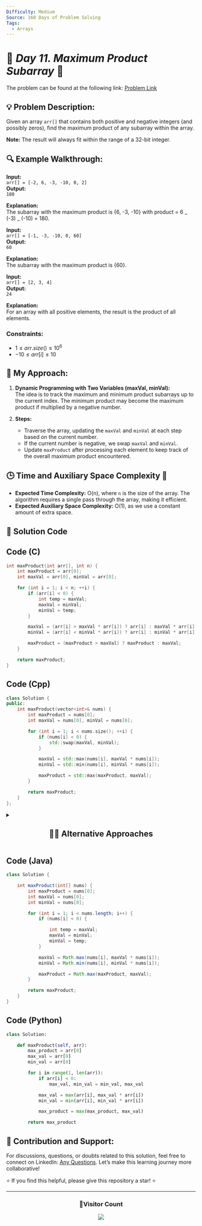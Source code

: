 ```yaml
---
Difficulty: Medium
Source: 160 Days of Problem Solving
Tags:
  - Arrays
---
```


# 🚀 _Day 11. Maximum Product Subarray_ 🧠

The problem can be found at the following link: [Problem Link](https://www.geeksforgeeks.org/batch/gfg-160-problems/track/arrays-gfg-160/problem/maximum-product-subarray3604)

## 💡 **Problem Description:**

Given an array `arr[]` that contains both positive and negative integers (and possibly zeros), find the maximum product of any subarray within the array.

**Note:** The result will always fit within the range of a 32-bit integer.

## 🔍 **Example Walkthrough:**

**Input:**  
`arr[] = [-2, 6, -3, -10, 0, 2]`  
**Output:**  
`180`

**Explanation:**  
The subarray with the maximum product is {6, -3, -10} with product = 6 _ (-3) _ (-10) = 180.

**Input:**  
`arr[] = [-1, -3, -10, 0, 60]`  
**Output:**  
`60`

**Explanation:**  
The subarray with the maximum product is {60}.

**Input:**  
`arr[] = [2, 3, 4]`  
**Output:**  
`24`

**Explanation:**  
For an array with all positive elements, the result is the product of all elements.

### Constraints:

- $`1 ≤ arr.size() ≤ 10^6`$
- $`-10 ≤ arr[i] ≤ 10`$

## 🎯 **My Approach:**

1. **Dynamic Programming with Two Variables (maxVal, minVal):**  
   The idea is to track the maximum and minimum product subarrays up to the current index. The minimum product may become the maximum product if multiplied by a negative number.

2. **Steps:**
   - Traverse the array, updating the `maxVal` and `minVal` at each step based on the current number.
   - If the current number is negative, we swap `maxVal` and `minVal`.
   - Update `maxProduct` after processing each element to keep track of the overall maximum product encountered.

## 🕒 **Time and Auxiliary Space Complexity** 📝

- **Expected Time Complexity:** O(n), where `n` is the size of the array. The algorithm requires a single pass through the array, making it efficient.
- **Expected Auxiliary Space Complexity:** O(1), as we use a constant amount of extra space.

## 📝 **Solution Code**

## Code (C)

```c
int maxProduct(int arr[], int n) {
    int maxProduct = arr[0];
    int maxVal = arr[0], minVal = arr[0];

    for (int i = 1; i < n; ++i) {
        if (arr[i] < 0) {
            int temp = maxVal;
            maxVal = minVal;
            minVal = temp;
        }

        maxVal = (arr[i] > maxVal * arr[i]) ? arr[i] : maxVal * arr[i];
        minVal = (arr[i] < minVal * arr[i]) ? arr[i] : minVal * arr[i];

        maxProduct = (maxProduct > maxVal) ? maxProduct : maxVal;
    }

    return maxProduct;
}
```

## Code (Cpp)

```cpp
class Solution {
public:
    int maxProduct(vector<int>& nums) {
        int maxProduct = nums[0];
        int maxVal = nums[0], minVal = nums[0];

        for (int i = 1; i < nums.size(); ++i) {
            if (nums[i] < 0) {
                std::swap(maxVal, minVal);
            }

            maxVal = std::max(nums[i], maxVal * nums[i]);
            minVal = std::min(nums[i], minVal * nums[i]);

            maxProduct = std::max(maxProduct, maxVal);
        }

        return maxProduct;
    }
};
```

<details>
  <summary><h2 align='center'>👨‍💻 Alternative Approaches </h2></summary>

1.

```cpp
class Solution {
public:
    int maxProduct(vector<int>& arr) {
        int n = arr.size();
        int maxProduct = arr[0], maxVal = arr[0], minVal = arr[0];

        for (int i = 1; i < n; ++i) {
            int current = arr[i];

            if (current < 0) swap(maxVal, minVal);

            maxVal = max(current, maxVal * current);
            minVal = min(current, minVal * current);

            maxProduct = max(maxProduct, maxVal);
        }

        return maxProduct;
    }
};
```

2.

```cpp
class Solution {
public:
    int maxProduct(vector<int>& arr) {
        int n = arr.size();
        int maxProduct = arr[0], maxVal = arr[0], minVal = arr[0];

        for (int i = 1; i < n; ++i) {
            int current = arr[i];

            if (current < 0) {
                int temp = maxVal;
                maxVal = minVal;
                minVal = temp;
            }

            maxVal = (current > maxVal * current) ? current : maxVal * current;
            minVal = (current < minVal * current) ? current : minVal * current;

            if (maxVal > maxProduct) {
                maxProduct = maxVal;
            }
        }

        return maxProduct;
    }
};
```

</details>

## Code (Java)

```java
class Solution {

    int maxProduct(int[] nums) {
        int maxProduct = nums[0];
        int maxVal = nums[0];
        int minVal = nums[0];

        for (int i = 1; i < nums.length; i++) {
            if (nums[i] < 0) {

                int temp = maxVal;
                maxVal = minVal;
                minVal = temp;
            }

            maxVal = Math.max(nums[i], maxVal * nums[i]);
            minVal = Math.min(nums[i], minVal * nums[i]);

            maxProduct = Math.max(maxProduct, maxVal);
        }

        return maxProduct;
    }
}
```

## Code (Python)

```python
class Solution:

    def maxProduct(self, arr):
        max_product = arr[0]
        max_val = arr[0]
        min_val = arr[0]

        for i in range(1, len(arr)):
            if arr[i] < 0:
                max_val, min_val = min_val, max_val

            max_val = max(arr[i], max_val * arr[i])
            min_val = min(arr[i], min_val * arr[i])

            max_product = max(max_product, max_val)

        return max_product
```

## 🎯 **Contribution and Support:**

For discussions, questions, or doubts related to this solution, feel free to connect on LinkedIn: [Any Questions](https://www.linkedin.com/in/patel-hetkumar-sandipbhai-8b110525a/). Let’s make this learning journey more collaborative!

⭐ If you find this helpful, please give this repository a star! ⭐

---

<div align="center">
  <h3><b>📍Visitor Count</b></h3>
</div>

<p align="center">
  <img src="https://visitor-badge.laobi.icu/badge?page_id=Hunterdii.GeeksforGeeks-POTD" />
</p>
